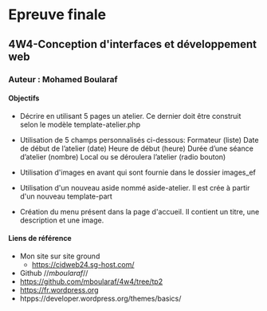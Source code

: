 # Epreuve finale
## 4W4-Conception d'interfaces et développement web
### Auteur : Mohamed Boularaf

####    Objectifs
- Décrire en utilisant 5 pages un atelier. Ce dernier doit être construit selon le modèle template-atelier.php
- Utilisation de 5 champs personnalisés ci-dessous:
 	Formateur (liste)
	Date de début de l’atelier (date)
	Heure de début (heure)
	Durée d’une séance d’atelier (nombre)
	Local ou se déroulera l’atelier (radio bouton)

- Utilisation d'images en avant qui sont fournie dans le dossier images_ef
- Utilisation d'un nouveau aside nommé aside-atelier. Il est crée à partir d'un nouveau template-part
- Création du menu présent dans la page d'accueil. Il contient un titre, une description et une image.


#### Liens de référence 
- Mon site sur site ground
    - https://cidweb24.sg-host.com/
- Github //*mboularaf*//
- https://github.com/mboularaf/4w4/tree/tp2
- https://fr.wordpress.org
- htpps://developer.wordpress.org/themes/basics/ 